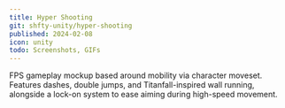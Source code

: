 ```yaml
---
title: Hyper Shooting
git: shfty-unity/hyper-shooting
published: 2024-02-08
icon: unity
todo: Screenshots, GIFs
---
```


FPS gameplay mockup based around mobility via character moveset.
Features dashes, double jumps, and Titanfall-inspired wall running, alongside a lock-on system to ease aiming during high-speed movement.
